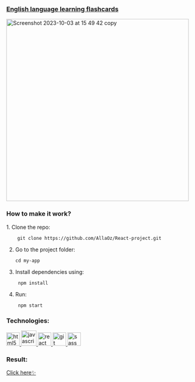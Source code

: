 [<h3>English language learning flashcards</h3>](https://allaoz.github.io/React-project/)

<img width="480" alt="Screenshot 2023-10-03 at 15 49 42 copy" src="https://github.com/AllaOz/React-project/assets/116717324/d2bf14ac-8e30-4228-9b5c-80d45ee1ce67">

<h3>How to make it work?</h3>
1.  Clone the repo:

        git clone https://github.com/AllaOz/React-project.git
2.  Go to the project folder:

        cd my-app
3.  Install dependencies using:

       ```
        npm install
       ```
4.  Run:
       ```
        npm start
       ```
<h3>Technologies:</h3>
<p align="left">
<a href="https://www.w3.org/html/" target="_blank"> <img src="react-project/public/html5.svg" alt="html5" width="35" height="35"/> </a>
<a href="https://developer.mozilla.org/en-US/docs/Web/JavaScript" target="_blank" > <img src="react-project/public/javascript.svg" alt="javascript" width="40" height="40"/> </a> 
<a href="https://reactjs.org/" target="_blank" > <img src="react-project/public/react.svg" alt="react" width="35" height="35"/> </a>
<a href="https://git-scm.com/" target="_blank"> <img src="react-project/public/git.svg" alt="git" width="35" height="35"/> </a>
<a href="https://sass-lang.com" target="_blank" > <img src="react-project/public/icons/sass.svg" alt="sass" width="35" height="35"/> </a>
</p>

<h3>Result:</h3>
<a href= https://allaoz.github.io/React-project/>Click here✨</a>
